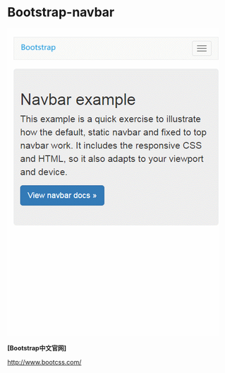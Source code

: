 # Bootstrap-navbar
<img src="https://github.com/Eaaon/Bootstrap-navbar/blob/master/images/navbar.gif"/>

<p><strong>[Bootstrap中文官网]</strong></p><p><a href="http://www.bootcss.com/" target="_blank">http://www.bootcss.com/</a>
